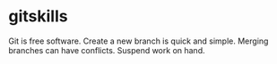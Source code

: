 # gitskills
Git is free software.
Create a new branch is quick and simple.
Merging branches can have conflicts.
Suspend work on hand.
